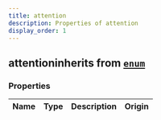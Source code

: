 ```yaml
---
title: attention
description: Properties of attention
display_order: 1
---
```


## attentioninherits from [`enum`](./enum.html)

### Properties

| Name | Type | Description | Origin |
|------|------|-------------|--------|

